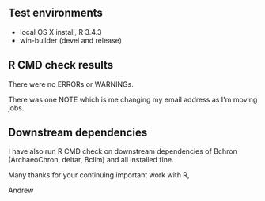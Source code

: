 ## Test environments
* local OS X install, R 3.4.3
* win-builder (devel and release)

## R CMD check results
There were no ERRORs or WARNINGs.

There was one NOTE which is me changing my email address as I'm moving jobs. 

## Downstream dependencies
I have also run R CMD check on downstream dependencies of Bchron (ArchaeoChron, deltar, Bclim) and all installed fine. 

Many thanks for your continuing important work with R,

Andrew